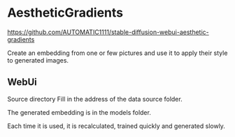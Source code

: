 #  AestheticGradients

https://github.com/AUTOMATIC1111/stable-diffusion-webui-aesthetic-gradients

Create an embedding from one or few pictures and use it to apply their style to generated images.

## WebUi

Source directory Fill in the address of the data source folder.

The generated embedding is in the models folder.

Each time it is used, it is recalculated, trained quickly and generated slowly.
